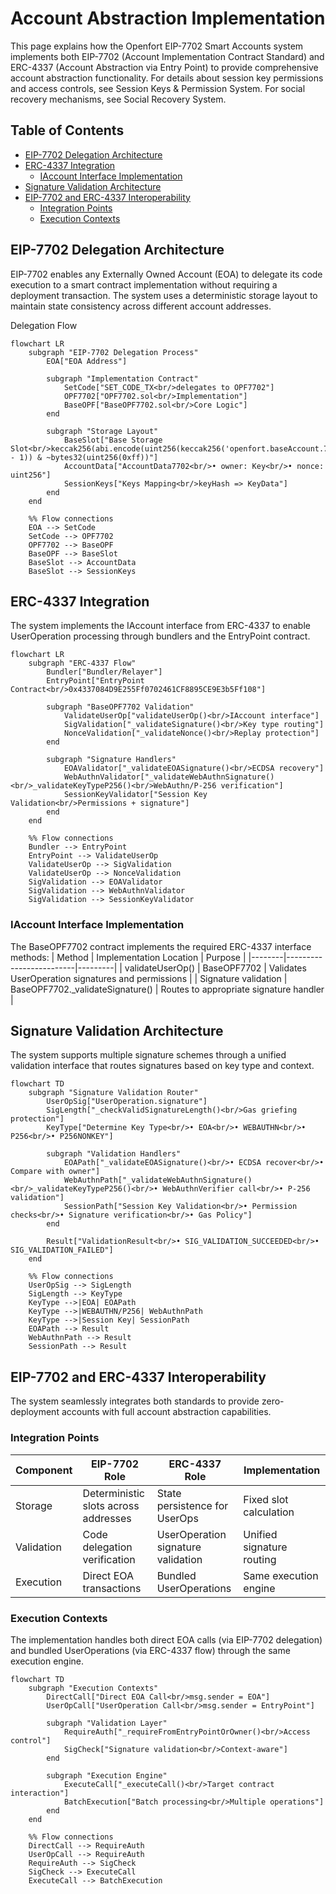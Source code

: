 # Account Abstraction Implementation

This page explains how the Openfort EIP-7702 Smart Accounts system implements both EIP-7702 (Account Implementation Contract Standard) and ERC-4337 (Account Abstraction via Entry Point) to provide comprehensive account abstraction functionality. For details about session key permissions and access controls, see Session Keys & Permission System. For social recovery mechanisms, see Social Recovery System.

## Table of Contents

- [EIP-7702 Delegation Architecture](#eip-7702-delegation-architecture)
- [ERC-4337 Integration](#erc-4337-integration)
  - [IAccount Interface Implementation](#iaccount-interface-implementation)
- [Signature Validation Architecture](#signature-validation-architecture)
- [EIP-7702 and ERC-4337 Interoperability](#eip-7702-and-erc-4337-interoperability)
  - [Integration Points](#integration-points)
  - [Execution Contexts](#execution-contexts)
  
## EIP-7702 Delegation Architecture

EIP-7702 enables any Externally Owned Account (EOA) to delegate its code execution to a smart contract implementation without requiring a deployment transaction. The system uses a deterministic storage layout to maintain state consistency across different account addresses.

Delegation Flow
```mermaid
flowchart LR
    subgraph "EIP-7702 Delegation Process"
        EOA["EOA Address"]
        
        subgraph "Implementation Contract"
            SetCode["SET_CODE_TX<br/>delegates to OPF7702"]
            OPF7702["OPF7702.sol<br/>Implementation"]
            BaseOPF["BaseOPF7702.sol<br/>Core Logic"]
        end
        
        subgraph "Storage Layout"
            BaseSlot["Base Storage Slot<br/>keccak256(abi.encode(uint256(keccak256('openfort.baseAccount.7702.v1')) - 1)) & ~bytes32(uint256(0xff))"]
            AccountData["AccountData7702<br/>• owner: Key<br/>• nonce: uint256"]
            SessionKeys["Keys Mapping<br/>keyHash => KeyData"]
        end
    end

    %% Flow connections
    EOA --> SetCode
    SetCode --> OPF7702
    OPF7702 --> BaseOPF
    BaseOPF --> BaseSlot
    BaseSlot --> AccountData
    BaseSlot --> SessionKeys
```

## ERC-4337 Integration
The system implements the IAccount interface from ERC-4337 to enable UserOperation processing through bundlers and the EntryPoint contract.

```mermaid
flowchart LR
    subgraph "ERC-4337 Flow"
        Bundler["Bundler/Relayer"]
        EntryPoint["EntryPoint Contract<br/>0x4337084D9E255Ff0702461CF8895CE9E3b5Ff108"]
        
        subgraph "BaseOPF7702 Validation"
            ValidateUserOp["validateUserOp()<br/>IAccount interface"]
            SigValidation["_validateSignature()<br/>Key type routing"]
            NonceValidation["_validateNonce()<br/>Replay protection"]
        end
        
        subgraph "Signature Handlers"
            EOAValidator["_validateEOASignature()<br/>ECDSA recovery"]
            WebAuthnValidator["_validateWebAuthnSignature()<br/>_validateKeyTypeP256()<br/>WebAuthn/P-256 verification"]
            SessionKeyValidator["Session Key Validation<br/>Permissions + signature"]
        end
    end

    %% Flow connections
    Bundler --> EntryPoint
    EntryPoint --> ValidateUserOp
    ValidateUserOp --> SigValidation
    ValidateUserOp --> NonceValidation
    SigValidation --> EOAValidator
    SigValidation --> WebAuthnValidator
    SigValidation --> SessionKeyValidator
```

### IAccount Interface Implementation
The BaseOPF7702 contract implements the required ERC-4337 interface methods:
| Method | Implementation Location | Purpose |
|--------|-------------------------|---------|
| validateUserOp() | BaseOPF7702 | Validates UserOperation signatures and permissions |
| Signature validation | BaseOPF7702._validateSignature() | Routes to appropriate signature handler |

## Signature Validation Architecture
The system supports multiple signature schemes through a unified validation interface that routes signatures based on key type and context.

```mermaid
flowchart TD
    subgraph "Signature Validation Router"
        UserOpSig["UserOperation.signature"]
        SigLength["_checkValidSignatureLength()<br/>Gas griefing protection"]
        KeyType["Determine Key Type<br/>• EOA<br/>• WEBAUTHN<br/>• P256<br/>• P256NONKEY"]
        
        subgraph "Validation Handlers"
            EOAPath["_validateEOASignature()<br/>• ECDSA recover<br/>• Compare with owner"]
            WebAuthnPath["_validateWebAuthnSignature()<br/>_validateKeyTypeP256()<br/>• WebAuthnVerifier call<br/>• P-256 validation"]
            SessionPath["Session Key Validation<br/>• Permission checks<br/>• Signature verification<br/>• Gas Policy"]
        end
        
        Result["ValidationResult<br/>• SIG_VALIDATION_SUCCEEDED<br/>• SIG_VALIDATION_FAILED"]
    end

    %% Flow connections
    UserOpSig --> SigLength
    SigLength --> KeyType
    KeyType -->|EOA| EOAPath
    KeyType -->|WEBAUTHN/P256| WebAuthnPath
    KeyType -->|Session Key| SessionPath
    EOAPath --> Result
    WebAuthnPath --> Result
    SessionPath --> Result
```

## EIP-7702 and ERC-4337 Interoperability
The system seamlessly integrates both standards to provide zero-deployment accounts with full account abstraction capabilities.

### Integration Points
| Component | EIP-7702 Role | ERC-4337 Role | Implementation |
|-----------|---------------|---------------|----------------|
| Storage | Deterministic slots across addresses | State persistence for UserOps | Fixed slot calculation |
| Validation | Code delegation verification | UserOperation signature validation | Unified signature routing |
| Execution | Direct EOA transactions | Bundled UserOperations | Same execution engine |

### Execution Contexts
The implementation handles both direct EOA calls (via EIP-7702 delegation) and bundled UserOperations (via ERC-4337 flow) through the same execution engine.

```mermaid
flowchart TD
    subgraph "Execution Contexts"
        DirectCall["Direct EOA Call<br/>msg.sender = EOA"]
        UserOpCall["UserOperation Call<br/>msg.sender = EntryPoint"]
        
        subgraph "Validation Layer"
            RequireAuth["_requireFromEntryPointOrOwner()<br/>Access control"]
            SigCheck["Signature validation<br/>Context-aware"]
        end
        
        subgraph "Execution Engine"
            ExecuteCall["_executeCall()<br/>Target contract interaction"]
            BatchExecution["Batch processing<br/>Multiple operations"]
        end
    end

    %% Flow connections
    DirectCall --> RequireAuth
    UserOpCall --> RequireAuth
    RequireAuth --> SigCheck
    SigCheck --> ExecuteCall
    ExecuteCall --> BatchExecution
```


